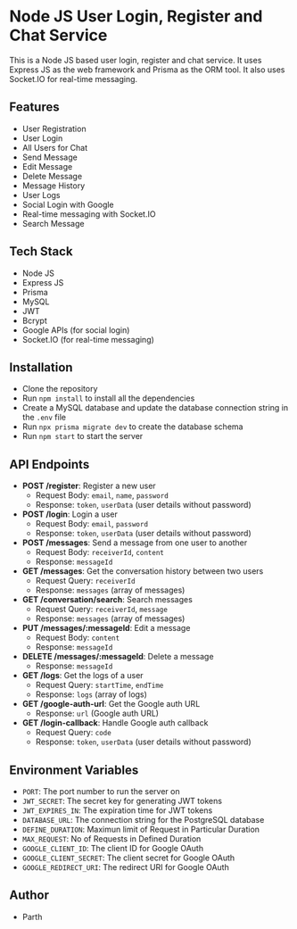 # Node JS User Login, Register and Chat Service

This is a Node JS based user login, register and chat service. It uses Express JS as the web framework and Prisma as the ORM tool. It also uses Socket.IO for real-time messaging.

## Features

- User Registration
- User Login
- All Users for Chat
- Send Message
- Edit Message
- Delete Message
- Message History
- User Logs
- Social Login with Google
- Real-time messaging with Socket.IO
- Search Message

## Tech Stack

- Node JS
- Express JS
- Prisma
- MySQL
- JWT
- Bcrypt
- Google APIs (for social login)
- Socket.IO (for real-time messaging)

## Installation

- Clone the repository
- Run `npm install` to install all the dependencies
- Create a MySQL database and update the database connection string in the `.env` file
- Run `npx prisma migrate dev` to create the database schema
- Run `npm start` to start the server

## API Endpoints

- **POST /register**: Register a new user
  - Request Body: `email`, `name`, `password`
  - Response: `token`, `userData` (user details without password)
- **POST /login**: Login a user
  - Request Body: `email`, `password`
  - Response: `token`, `userData` (user details without password)
- **POST /messages**: Send a message from one user to another
  - Request Body: `receiverId`, `content`
  - Response: `messageId`
- **GET /messages**: Get the conversation history between two users
  - Request Query: `receiverId`
  - Response: `messages` (array of messages)
- **GET /conversation/search**: Search messages
  - Request Query: `receiverId`, `message`
  - Response: `messages` (array of messages)
- **PUT /messages/:messageId**: Edit a message
  - Request Body: `content`
  - Response: `messageId`
- **DELETE /messages/:messageId**: Delete a message
  - Response: `messageId`
- **GET /logs**: Get the logs of a user
  - Request Query: `startTime`, `endTime`
  - Response: `logs` (array of logs)
- **GET /google-auth-url**: Get the Google auth URL
  - Response: `url` (Google auth URL)
- **GET /login-callback**: Handle Google auth callback
  - Request Query: `code`
  - Response: `token`, `userData` (user details without password)

## Environment Variables

- `PORT`: The port number to run the server on
- `JWT_SECRET`: The secret key for generating JWT tokens
- `JWT_EXPIRES_IN`: The expiration time for JWT tokens
- `DATABASE_URL`: The connection string for the PostgreSQL database
- `DEFINE_DURATION`: Maximun limit of Request in Particular Duration
- `MAX_REQUEST`: No of Requests in Defined Duration
- `GOOGLE_CLIENT_ID`: The client ID for Google OAuth
- `GOOGLE_CLIENT_SECRET`: The client secret for Google OAuth
- `GOOGLE_REDIRECT_URI`: The redirect URI for Google OAuth

## Author

- Parth

